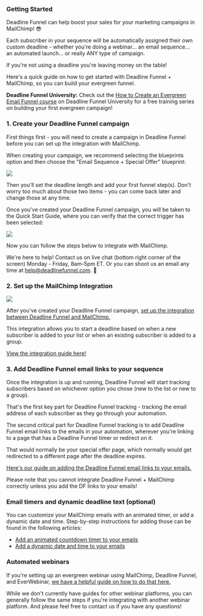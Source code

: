 ### Getting Started

Deadline Funnel can help boost your sales for your marketing campaigns in
MailChimp! 😎

Each subscriber in your sequence will be automatically assigned their own
custom deadline - whether you're doing a webinar... an email sequence... an
automated launch... or really ANY type of campaign.

If you're not using a deadline you're leaving money on the table!

Here's a quick guide on how to get started with Deadline Funnel + MailChimp,
so you can build your evergreen funnel.

**Deadline Funnel University:** Check out the [How to Create an Evergreen
Email Funnel course](https://university.deadlinefunnel.com/courses/evergreen)
on Deadline Funnel University for a free training series on building your
first evergreen campaign!

### 1\. Create your Deadline Funnel campaign

First things first - you will need to create a campaign in Deadline Funnel
before you can set up the integration with MailChimp.

When creating your campaign, we recommend selecting the blueprints option and
then choose the "Email Sequence + Special Offer" blueprint:

![](https://d33v4339jhl8k0.cloudfront.net/docs/assets/53974d6ce4b0c76107b109d1/images/5dfd10952c7d3a7e9ae5636c/file-4mxM9o3U2U.png)

Then you'll set the deadline length and add your first funnel step(s). Don't
worry too much about those two items - you can come back later and change
those at any time.

Once you've created your Deadline Funnel campaign, you will be taken to the
Quick Start Guide, where you can verify that the correct trigger has been
selected:

![](https://d33v4339jhl8k0.cloudfront.net/docs/assets/53974d6ce4b0c76107b109d1/images/5dfd11032c7d3a7e9ae56377/file-Y7B45ZIrXI.png)

Now you can follow the steps below to integrate with MailChimp.

We're here to help! Contact us on live chat (bottom right corner of the
screen) Monday - Friday, 8am-5pm ET. Or you can shoot us an email any time at
help@deadlinefunnel.com. 🙂

### 2\. Set up the MailChimp Integration

![](https://d33v4339jhl8k0.cloudfront.net/docs/assets/53974d6ce4b0c76107b109d1/images/59c190ad2c7d3a73488cfcad/file-jBxxYZ5y4r.png)

After you've created your Deadline Funnel campaign, [set up the integration
between Deadline Funnel and
MailChimp.](https://documentation.deadlinefunnel.com/article/354-how-to-integrate-deadline-funnel-with-mailchimp-api)

This integration allows you to start a deadline based on when a new subscriber
is added to your list or when an existing subscriber is added to a group.

[View the integration guide
here!](https://documentation.deadlinefunnel.com/article/354-how-to-integrate-deadline-funnel-with-mailchimp-api)

### 3\. Add Deadline Funnel email links to your sequence

Once the integration is up and running, Deadline Funnel will start tracking
subscribers based on whichever option you chose (new to the list or new to a
group).

That's the first key part for Deadline Funnel tracking - tracking the email
address of each subscriber as they go through your automation.

The second critical part for Deadline Funnel tracking is to add Deadline
Funnel email links to the emails in your automation, wherever you're linking
to a page that has a Deadline Funnel timer or redirect on it.

That would normally be your special offer page, which normally would get
redirected to a different page after the deadline expires.

[Here's our guide on adding the Deadline Funnel email links to your emails.
](https://documentation.deadlinefunnel.com/article/16-expiring-links)  

Please note that you cannot integrate Deadline Funnel + MailChimp correctly
unless you add the DF links to your emails!

### Email timers and dynamic deadline text (optional)

You can customize your MailChimp emails with an animated timer, or add a
dynamic date and time. Step-by-step instructions for adding those can be found
in the following articles:

  * [Add an animated countdown timer to your emails](https://documentation.deadlinefunnel.com/article/255-how-to-add-email-countdown-code-to-mailchimp)
  * [Add a dynamic date and time to your emails](https://documentation.deadlinefunnel.com/article/502-how-to-add-a-dynamic-date-and-time-to-mailchimp-email)

### Automated webinars

If you're setting up an evergreen webinar using MailChimp, Deadline Funnel,
and EverWebinar, [we have a helpful guide on how to do that
here.](https://documentation.deadlinefunnel.com/article/498-how-to-integrate-everwebinar-with-deadline-funnel-mailchimp-new)

While we don't currently have guides for other webinar platforms, you can
generally follow the same steps if you're integrating with another webinar
platform. And please feel free to contact us if you have any questions!

